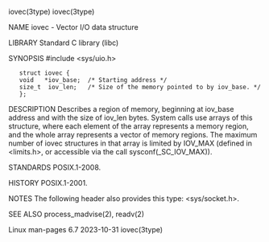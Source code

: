 iovec(3type)																	  iovec(3type)

NAME
       iovec - Vector I/O data structure

LIBRARY
       Standard C library (libc)

SYNOPSIS
       #include <sys/uio.h>

       struct iovec {
	   void	  *iov_base;  /* Starting address */
	   size_t  iov_len;   /* Size of the memory pointed to by iov_base. */
       };

DESCRIPTION
       Describes  a region of memory, beginning at iov_base address and with the size of iov_len bytes.	 System calls use arrays of this structure, where each
       element of the array represents a memory region, and the whole array represents a vector of memory regions.  The maximum number of iovec structures  in
       that array is limited by IOV_MAX (defined in <limits.h>, or accessible via the call sysconf(_SC_IOV_MAX)).

STANDARDS
       POSIX.1-2008.

HISTORY
       POSIX.1-2001.

NOTES
       The following header also provides this type: <sys/socket.h>.

SEE ALSO
       process_madvise(2), readv(2)

Linux man-pages 6.7							  2023-10-31								  iovec(3type)
